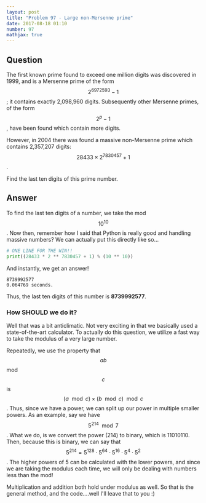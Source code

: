 ```yaml
---
layout: post
title: "Problem 97 - Large non-Mersenne prime"
date: 2017-08-18 01:10
number: 97
mathjax: true
---
```


## Question

The first known prime found to exceed one million digits was discovered in 1999, and is a Mersenne prime of the form $$2^{6972593}-1$$; it contains exactly 2,098,960 digits. Subsequently other Mersenne primes, of the form $$2^p-1$$, have been found which contain more digits.

However, in 2004 there was found a massive non-Mersenne prime which contains 2,357,207 digits: $$28433\times2^{7830457}+1$$.

Find the last ten digits of this prime number.

## Answer

To find the last ten digits of a number, we take the mod $$10^{10}$$. Now then, remember how I said that Python is really good and handling massive numbers? We can actually put this directly like so...

```python
# ONE LINE FOR THE WIN!!
print((28433 * 2 ** 7830457 + 1) % (10 ** 10))
```

And instantly, we get an answer!

```
8739992577
0.064769 seconds.
```

Thus, the last ten digits of this number is **8739992577**.

### How SHOULD we do it?

Well that was a bit anticlimatic. Not very exciting in that we basically used a state-of-the-art calculator. To actually do this question, we utilize a fast way to take the modulus of a very large number.

Repeatedly, we use the property that $$ab$$ mod $$c$$ is $$(a\mod c)\times(b\mod c)\mod c$$. Thus, since we have a power, we can split up our power in multiple smaller powers. As an example, say we have $$5^{214}\mod 7$$. What we do, is we convert the power (214) to binary, which is 11010110. Then, because this is binary, we can say that $$5^{214} = 5^{128}\cdot5^{64}\cdot5^{16}\cdot5^{4}\cdot5^{2}$$. The higher powers of 5 can be calculated with the lower powers, and since we are taking the modulus each time, we will only be dealing with numbers less than the mod!

Multiplication and addition both hold under modulus as well. So that is the general method, and the code....well I'll leave that to you :)